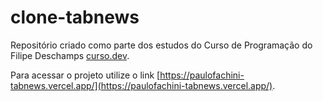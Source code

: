 # clone-tabnews

Repositório criado como parte dos estudos do Curso de Programação do Filipe Deschamps [curso.dev](https://curso.dev/).

Para acessar o projeto utilize o link [https://paulofachini-tabnews.vercel.app/](https://paulofachini-tabnews.vercel.app/).
